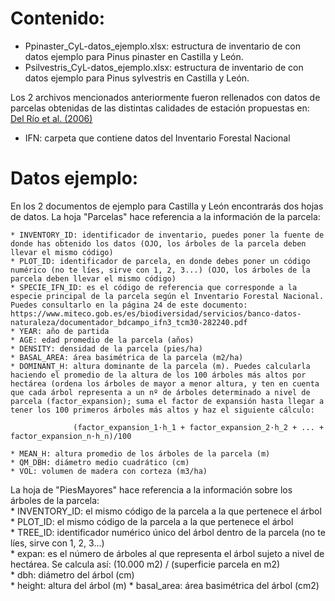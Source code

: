 # Contenido:
  
- Ppinaster_CyL-datos_ejemplo.xlsx: estructura de inventario de con datos ejemplo para Pinus pinaster en Castilla y León.
- Psilvestris_CyL-datos_ejemplo.xlsx: estructura de inventario de con datos ejemplo para Pinus sylvestris en Castilla y León.
  
Los 2 archivos mencionados anteriormente fueron rellenados con datos de parcelas obtenidas de las distintas calidades de estación propuestas en: [Del Río et al. (2006)](https://medioambiente.jcyl.es/web/jcyl/binarios/566/228/01-GESTION%20FOREST_CORREGIDO2.pdf?blobheader=application%2Fpdf%3Bcharset%3DUTF-8&blobheadername1=Cache-Control&blobheadername2=Expires&blobheadername3=Site&blobheadervalue1=no-store%2Cno-cache%2Cmust-revalidate&blobheadervalue2=0&blobheadervalue3=JCYL_MedioAmbiente&blobnocache=true)  
  
- IFN: carpeta que contiene datos del Inventario Forestal Nacional
	
# Datos ejemplo:
  
En los 2 documentos de ejemplo para Castilla y León encontrarás dos hojas de datos. La hoja "Parcelas" hace referencia a la información de la parcela:  

	* INVENTORY_ID: identificador de inventario, puedes poner la fuente de donde has obtenido los datos (OJO, los árboles de la parcela deben llevar el mismo código)
	* PLOT_ID: identificador de parcela, en donde debes poner un código numérico (no te líes, sirve con 1, 2, 3...) (OJO, los árboles de la parcela deben llevar el mismo código)
	* SPECIE_IFN_ID: es el código de referencia que corresponde a la especie principal de la parcela según el Inventario Forestal Nacional. Puedes consultarlo en la página 24 de este documento: https://www.miteco.gob.es/es/biodiversidad/servicios/banco-datos-naturaleza/documentador_bdcampo_ifn3_tcm30-282240.pdf
	* YEAR: año de partida
	* AGE: edad promedio de la parcela (años)
	* DENSITY: densidad de la parcela (pies/ha)
	* BASAL_AREA: área basimétrica de la parcela (m2/ha)
	* DOMINANT_H: altura dominante de la parcela (m). Puedes calcularla haciendo el promedio de la altura de los 100 árboles más altos por hectárea (ordena los árboles de mayor a menor altura, y ten en cuenta que cada árbol representa a un nº de árboles determinado a nivel de parcela (factor_expansion); suma el factor de expansión hasta llegar a tener los 100 primeros árboles más altos y haz el siguiente cálculo:  

	              (factor_expansion_1·h_1 + factor_expansion_2·h_2 + ... + factor_expansion_n·h_n)/100  

	* MEAN_H: altura promedio de los árboles de la parcela (m)
	* QM_DBH: diámetro medio cuadrático (cm)
	* VOL: volumen de madera con corteza (m3/ha)
	      
   La hoja de "PiesMayores" hace referencia a la información sobre los árboles de la parcela:  
	* INVENTORY_ID: el mismo código de la parcela a la que pertenece el árbol  
	* PLOT_ID: el mismo código de la parcela a la que pertenece el árbol  
	* TREE_ID: identificador numérico único del árbol dentro de la parcela (no te líes, sirve con 1, 2, 3...)  
	* expan: es el número de árboles al que representa el árbol sujeto a nivel de hectárea. Se calcula así: (10.000 m2) / (superficie parcela en m2)  
	* dbh: diámetro del árbol (cm)  
	* height: altura del árbol (m) 
	* basal_area: área basimétrica del árbol (cm2)


